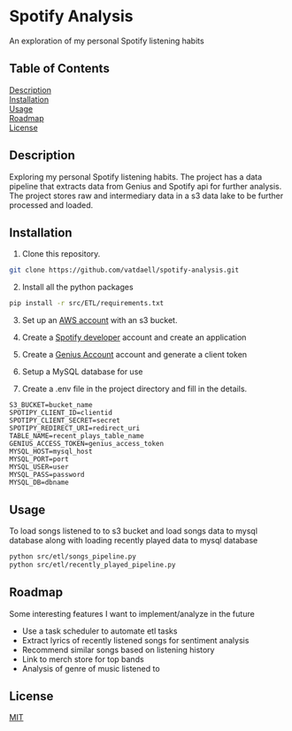 # Spotify Analysis
An exploration of my personal Spotify listening habits

## Table of Contents  
[Description](#description)  
[Installation](#installation)  <br>
[Usage](#usage) <br>
[Roadmap](#roadmap)<br>
[License](#license) 

## Description
Exploring my personal Spotify listening habits. The project has a data pipeline that extracts data from Genius and Spotify api for further analysis. The project stores raw and intermediary data in a s3 data lake to be further processed and loaded.

## Installation

1) Clone this repository. 

```bash
git clone https://github.com/vatdaell/spotify-analysis.git
```
2) Install all the python packages
```bash
pip install -r src/ETL/requirements.txt
```
3) Set up an [AWS account](https://aws.amazon.com/) with an s3 bucket.
4) Create a [Spotify developer](https://developer.spotify.com/dashboard/login) account and create an application
5) Create a [Genius Account](https://genius.com/api-clients) account and generate a client token
6) Setup a MySQL database for use 

7) Create a .env file in the project directory and fill in the details.

```
S3_BUCKET=bucket_name
SPOTIPY_CLIENT_ID=clientid
SPOTIPY_CLIENT_SECRET=secret
SPOTIPY_REDIRECT_URI=redirect_uri
TABLE_NAME=recent_plays_table_name
GENIUS_ACCESS_TOKEN=genius_access_token
MYSQL_HOST=mysql_host
MYSQL_PORT=port
MYSQL_USER=user
MYSQL_PASS=password
MYSQL_DB=dbname
```

## Usage

To load songs listened to to s3 bucket and load songs data to mysql database along with loading recently played data to mysql database
```bash
python src/etl/songs_pipeline.py
python src/etl/recently_played_pipeline.py
```

## Roadmap
Some interesting features I want to implement/analyze in the future

* Use a task scheduler to automate etl tasks
* Extract lyrics of recently listened songs for sentiment analysis
* Recommend similar songs based on listening history 
* Link to merch store for top bands
* Analysis of genre of music listened to

## License
[MIT](https://choosealicense.com/licenses/mit/)
